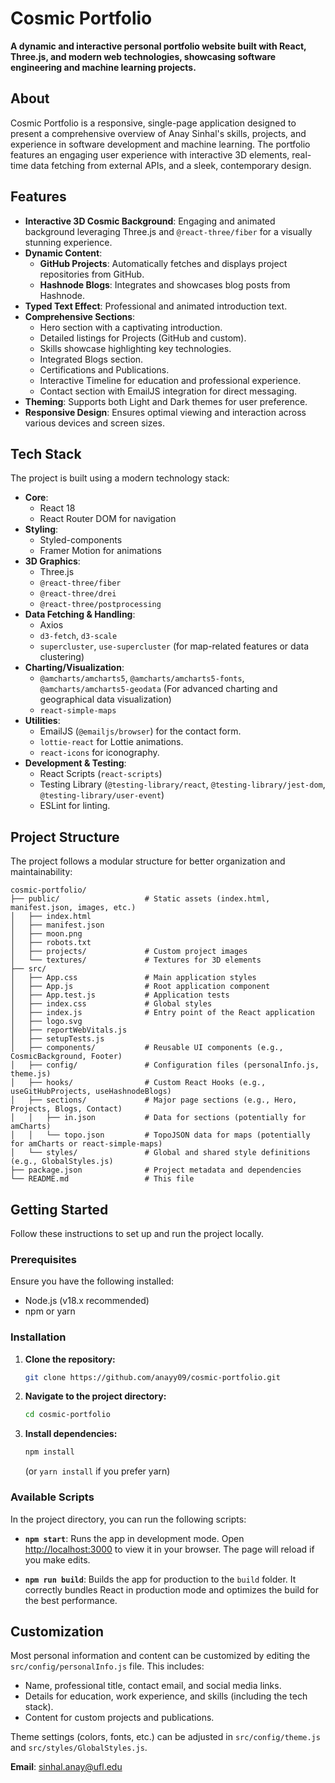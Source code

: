 # Cosmic Portfolio

**A dynamic and interactive personal portfolio website built with React, Three.js, and modern web technologies, showcasing software engineering and machine learning projects.**

## About

Cosmic Portfolio is a responsive, single-page application designed to present a comprehensive overview of Anay Sinhal's skills, projects, and experience in software development and machine learning. The portfolio features an engaging user experience with interactive 3D elements, real-time data fetching from external APIs, and a sleek, contemporary design.

## Features

* **Interactive 3D Cosmic Background**: Engaging and animated background leveraging Three.js and `@react-three/fiber` for a visually stunning experience.
* **Dynamic Content**:
  * **GitHub Projects**: Automatically fetches and displays project repositories from GitHub.
  * **Hashnode Blogs**: Integrates and showcases blog posts from Hashnode.
* **Typed Text Effect**: Professional and animated introduction text.
* **Comprehensive Sections**:
  * Hero section with a captivating introduction.
  * Detailed listings for Projects (GitHub and custom).
  * Skills showcase highlighting key technologies.
  * Integrated Blogs section.
  * Certifications and Publications.
  * Interactive Timeline for education and professional experience.
  * Contact section with EmailJS integration for direct messaging.
* **Theming**: Supports both Light and Dark themes for user preference.
* **Responsive Design**: Ensures optimal viewing and interaction across various devices and screen sizes.

## Tech Stack

The project is built using a modern technology stack:

* **Core**:
  * React 18
  * React Router DOM for navigation
* **Styling**:
  * Styled-components
  * Framer Motion for animations
* **3D Graphics**:
  * Three.js
  * `@react-three/fiber`
  * `@react-three/drei`
  * `@react-three/postprocessing`
* **Data Fetching & Handling**:
  * Axios
  * `d3-fetch`, `d3-scale`
  * `supercluster`, `use-supercluster` (for map-related features or data clustering)
* **Charting/Visualization**:
  * `@amcharts/amcharts5`, `@amcharts/amcharts5-fonts`, `@amcharts/amcharts5-geodata` (For advanced charting and geographical data visualization)
  * `react-simple-maps`
* **Utilities**:
  * EmailJS (`@emailjs/browser`) for the contact form.
  * `lottie-react` for Lottie animations.
  * `react-icons` for iconography.
* **Development & Testing**:
  * React Scripts (`react-scripts`)
  * Testing Library (`@testing-library/react`, `@testing-library/jest-dom`, `@testing-library/user-event`)
  * ESLint for linting.

## Project Structure

The project follows a modular structure for better organization and maintainability:

```plaintext
cosmic-portfolio/
├── public/                   # Static assets (index.html, manifest.json, images, etc.)
│   ├── index.html
│   ├── manifest.json
│   ├── moon.png
│   ├── robots.txt
│   ├── projects/             # Custom project images
│   └── textures/             # Textures for 3D elements
├── src/
│   ├── App.css               # Main application styles
│   ├── App.js                # Root application component
│   ├── App.test.js           # Application tests
│   ├── index.css             # Global styles
│   ├── index.js              # Entry point of the React application
│   ├── logo.svg
│   ├── reportWebVitals.js
│   ├── setupTests.js
│   ├── components/           # Reusable UI components (e.g., CosmicBackground, Footer)
│   ├── config/               # Configuration files (personalInfo.js, theme.js)
│   ├── hooks/                # Custom React Hooks (e.g., useGitHubProjects, useHashnodeBlogs)
│   ├── sections/             # Major page sections (e.g., Hero, Projects, Blogs, Contact)
│   │   ├── in.json           # Data for sections (potentially for amCharts)
│   │   └── topo.json         # TopoJSON data for maps (potentially for amCharts or react-simple-maps)
│   └── styles/               # Global and shared style definitions (e.g., GlobalStyles.js)
├── package.json              # Project metadata and dependencies
└── README.md                 # This file
```

## Getting Started

Follow these instructions to set up and run the project locally.

### Prerequisites

Ensure you have the following installed:

* Node.js (v18.x recommended)
* npm or yarn

### Installation

1. **Clone the repository:**

   ```bash
   git clone https://github.com/anayy09/cosmic-portfolio.git
   ```

2. **Navigate to the project directory:**

   ```bash
   cd cosmic-portfolio
   ```

3. **Install dependencies:**

   ```bash
   npm install
   ```

   (or `yarn install` if you prefer yarn)

### Available Scripts

In the project directory, you can run the following scripts:

* **`npm start`**:
  Runs the app in development mode. Open [http://localhost:3000](http://localhost:3000) to view it in your browser. The page will reload if you make edits.

* **`npm run build`**:
  Builds the app for production to the `build` folder. It correctly bundles React in production mode and optimizes the build for the best performance.

## Customization

Most personal information and content can be customized by editing the `src/config/personalInfo.js` file. This includes:

* Name, professional title, contact email, and social media links.
* Details for education, work experience, and skills (including the tech stack).
* Content for custom projects and publications.

Theme settings (colors, fonts, etc.) can be adjusted in `src/config/theme.js` and `src/styles/GlobalStyles.js`.

**Email**: [sinhal.anay@ufl.edu](mailto:sinhal.anay@ufl.edu)